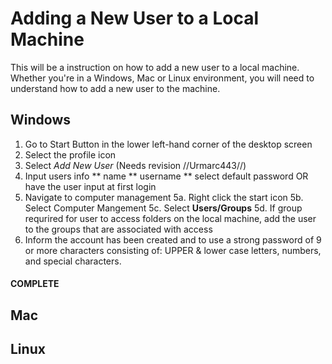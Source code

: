 # Adding a New User to a Local Machine

<p> This will be a instruction on how to add a new user to a local machine. Whether you're in a Windows, Mac or Linux environment, you will need to understand how to add a new user to the machine. </p>

## Windows
1. Go to Start Button in the lower left-hand corner of the desktop screen
2. Select the profile icon
3. Select *Add New User* (Needs revision //Urmarc443//)
4. Input users info
** name
** username
** select default password OR have the user input at first login
5. Navigate to computer management
  5a. Right click the start icon 
  5b. Select Computer Mangement
  5c. Select __Users/Groups__
  5d. If group requrired for user to access folders on the local machine, add the user to the groups that are associated with access
6. Inform the account has been created and to use a strong password of 9 or more characters consisting of: UPPER & lower case letters, numbers, and special characters.
#### COMPLETE

## Mac

## Linux
